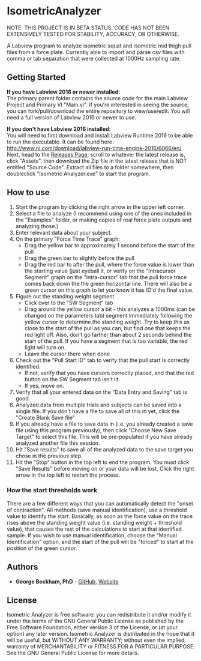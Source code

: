 # IsometricAnalyzer

NOTE: THIS PROJECT IS IN BETA STATUS. CODE HAS NOT BEEN EXTENSIVELY TESTED FOR STABILITY, ACCURACY, OR OTHERWISE. 

A Labview program to analyze isometric squat and isometric mid thigh pull files from a force plate. Currently able to import and parse csv files with comma or tab separation that were collected at 1000Hz sampling rate. 

## Getting Started

**If you have Labview 2016 or newer installed:**  
The primary parent folder contains the source code for the main Labview Project and Primary VI "Main.vi". If you're interested in seeing the source, you can fork/pull/download the entire repository to view/use/edit. You will need a full version of Labview 2016 or newer to use.

**If you don't have Labview 2016 installed:**  
You will need to first download and install Labview Runtime 2016 to be able to run the executable. It can be found here: http://www.ni.com/download/labview-run-time-engine-2016/6066/en/ Next, head to the [Releases Page](https://github.com/excellentsport/IsometricAnalyzer/releases), scroll to whatever the latest release is, click "Assets", then download the Zip file in the latest release that is NOT entitled "Source Code". Extract all files to a folder somewhere, then doubleclick "Isometric Analyzer.exe" to start the program.

## How to use

1. Start the program by clicking the right arrow in the upper left corner.
2. Select a file to analyze (I recommend using one of the ones included in the "Examples" folder, or making copies of real force plate outputs and analyzing those.)
3. Enter relevant data about your subject.
4. On the primary "Force Time Trace" graph:
	- Drag the yellow bar to approximately 1 second before the start of the pull
	- Drag the green bar to slightly before the pull
	- Drag the red bar to after the pull, where the force value is lower than the starting value (just eyeball it, or verify on the "Intracursor Segment" graph on the "intra-cursor" tab that the pull force trace comes back down the the green horizontal line. There will also be a green cursor on this graph to let you know it has ID'd the final value.
5. Figure out the standing weight segment
	- Click over to the "SW Segment" tab
	- Drag around the yellow cursor a bit - this analyzes a 1000ms (can be changed on the parameters tab) segment immediately following the yellow cursor to determine the standing weight. Try to keep this as close to the start of the pull as you can, but find one that keeps the red light off. Also, don't go farther than about 2 seconds behind the start of the pull. If you have a segment that is too variable, the red light will turn on. 
	- Leave the cursor there when done
6. Check out the "Pull Start ID" tab to verify that the pull start is correctly identified.
	- If not, verify that you have cursors correctly placed, and that the red button on the SW Segment tab isn't lit.
	- If yes, move on.
7. Verify that all your entered data on the "Data Entry and Saving" tab is good.
8. Analyzed data from multiple trials and subjects can be saved into a single file. If you don't have a file to save all of this in yet, click the "Create Blank Save file"
9. If you already have a file to save data in (i.e. you already created a save file using this program previously), then click "Choose New Save Target" to select this file. This will be pre-populated if you have already analyzed another file this session.
10. Hit "Save results" to save all of the analyzed data to the save target you chose in the previous step.
11. Hit the "Stop" button in the top left to end the program. You must click "Save Results" before moving on or your data will be lost. Click the right arrow in the top left to restart the process. 

### How the start thresholds work

There are a few different ways that you can automatically detect the "onset of contraction". All methods (save manual identification), use a threshold value to identify the start. Basically, as soon as the force value on the trace rises above the standing weight value (i.e. standing weight + threshold value), that causes the rest of the calculations to start at that identified sample. If you wish to use manual identification, choose the "Manual Identification" option, and the start of the pull will be "forced" to start at the position of the green cursor.

## Authors

* **George Beckham, PhD**  - [GitHub](https://github.com/ExcellentSport), [Website](https://www.georgebeckham.com)

## License

Isometric Analyzer is free software: you can redistribute it and/or modify it under the terms of the GNU General Public License as published by the Free Software Foundation, either version 3 of the License, or (at your option) any later version. Isometric Analyzer is distributed in the hope that it will be useful, but WITHOUT ANY WARRANTY; without even the implied warranty of MERCHANTABILITY or FITNESS FOR A PARTICULAR PURPOSE.  See the GNU General Public License for more details.
